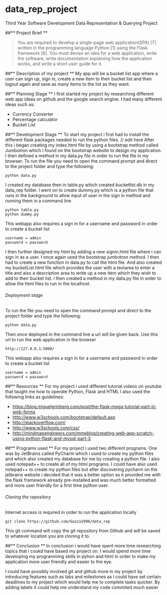 # data_rep_project
Third Year Software Development Data Representation &amp; Querying Project

##** Project Brief **
> You are required to develop a single-page web application(SPA) [7] written
in the programming language Python [1] using the Flask framework [6].
You must devise an idea for a web application, write the software, write
documentation explaining how the application works, and write a short user
guide for it.

##** Description of my project **
My app will be a bucket list app where a user can sign up, sign in, create a new item to their bucket list and then logout again and save as many items to the list as they want.

##** Planning Stage **
I first started my project by researching different web app ideas on github and the google search engine. I had many different ideas such as: 
- Currency Converter
- Percentage calculator
- Bucket List

##** Development Stage **
To start my project i first had to install the different flask packages needed to run the python files.
// edit here
After this i began creating my index.html file by using a bootstrap method called Jumbotron which i found on the bootstrap website to design my application. I then defined a method in my data.py file in order to run the file in my browser. To run the file you need to open the command prompt and direct to the project folder and type the following: 
```
python data.py
```

I created my database then in table.py which created bucketlist.db in my data_rep folder. I went on to create dummy.py which is a python file that runs in the background to allow input of user in the sign in method and running them in a command line
```
python table.py
python dummy.py
```
This webapp also requires a sign in for a username and password in order to create a bucket list
```
username = admin
password = password
```

I then further designed my html by adding a new signin.html file where i can sign in as a user. I once again used the bootstrap jumbotron method. I then had to create a new function in data.py to call the html file. And also created my bucketList.html file which provides the user with a textarea to enter a title and also a description area to write up a new item which they wish to add to their bucket list. I then created a method in my data.py file in order to allow the html files to run in the localhost.

###### Deployment stage
To run the file you need to open the command prompt and direct to the project folder and type the following: 
```
python data.py
```
Then once deployed in the command line a url will be given back. Use this url to run the web application in the browser
```
http://127.0.0.1:5000/
```
This webapp also requires a sign in for a username and password in order to create a bucket list
```
username = admin
password = password
```


##** Resources **
For my project i used different tutorial videos on youtube that taught me how to operate Python, Flask and HTML
I also used the following links as guidelines:																
- https://blog.miguelgrinberg.com/post/the-flask-mega-tutorial-part-iii-web-forms												
- http://www.w3schools.com/bootstrap/default.asp																
- http://stackoverflow.com/ 																	
- http://www.w3schools.com/css/																		
- http://mindmapengineers.com/mmeblog/creating-web-app-scratch-using-python-flask-and-mysql-part-3									

##** Programs used **
For my project i used two different programs. One was by JetBrains called PyCharm which i used to create my python files and which also created my database for me by creating a python file.
I also used notepad++ to create all of my html programs. I could have also used notepad++ to create my python files but after discovering pycharm on the jetbrains website i decided that it was a better option as it provided me with the flask framework already pre-installed and was much better formatted and more user friendly for a first time python user.

###### Cloning the repository
Internet access is required in order to run the application locally
```
git clone https://github.com/Gazza1996/data_rep
```
This git command will copy the git repository from Github and will be saved to whatever location you are cloning it to.

##** Conclusion **
In conclusion i would have spent more time researching topics that i coukd have based my project on. 
I would spend more time developing my programming skills in pyhon and html in order to make my application more user friendly and easier to the eye.

I could have possibly involved git and github more in my project by introducing features such as labs and milestones as i could have set certain deadlines to my project which would help me to complete tasks quicker. By adding labels it could help me understand my code commited much easier


